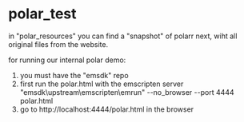 # polar_test
in "polar_resources" you can find a "snapshot" of polarr next, wiht all original files from the website. 

for running our internal polar demo:
1. you must have the "emsdk" repo 
2. first run the polar.html with the emscripten server "emsdk\upstream\emscripten\emrun" --no_browser --port 4444 polar.html
3. go to http://localhost:4444/polar.html in the browser
